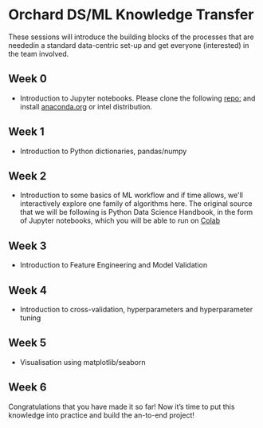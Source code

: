 # Orchard DS/ML Knowledge Transfer

These sessions will introduce the building blocks of the processes that are neededin a standard data-centric set-up and get everyone (interested) in the team involved. 


## Week 0
* Introduction to Jupyter notebooks. Please clone the following [repo:](https://github.com/e184633/jupyter_workshop_NU) and install [anaconda.org](https://software.intel.com/en-us/distribution-for-python/choose-download) or intel distribution.

## Week 1
* Introduction to Python dictionaries, pandas/numpy

## Week 2
* Introduction to some basics of ML workflow and if time allows, we'll interactively explore one family of algorithms here.
The original source that we will be following is Python Data Science Handbook, in the form of Jupyter notebooks, which you will be able to run on [Colab](https://colab.research.google.com/)

## Week 3
* Introduction to Feature Engineering and Model Validation

## Week 4
 * Introduction to cross-validation, hyperparameters and hyperparameter tuning
 
 ## Week 5
 * Visualisation using matplotlib/seaborn
 
 ## Week 6
 Congratulations that you have made it so far! Now it’s time to put this knowledge into practice and build the an-to-end project!
